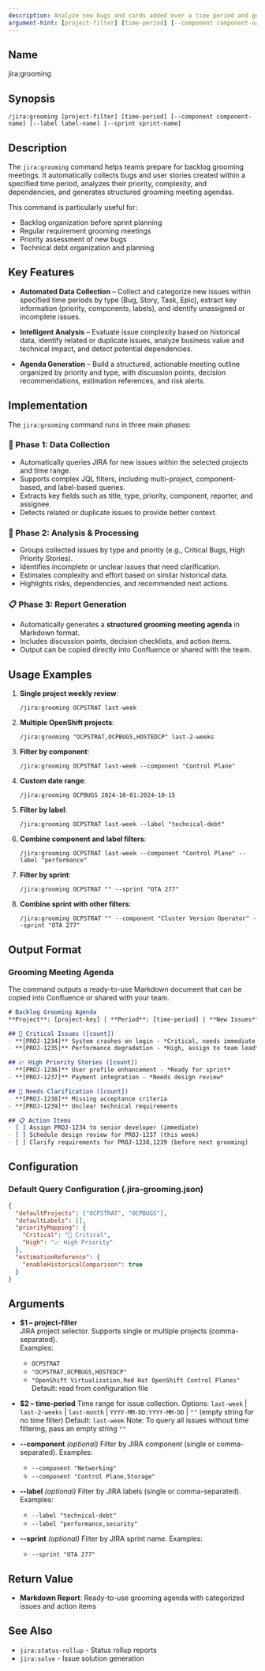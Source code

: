 ```yaml
---
description: Analyze new bugs and cards added over a time period and generate grooming meeting agenda
argument-hint: [project-filter] [time-period] [--component component-name] [--label label-name] [--sprint sprint-name]
---
```


## Name
jira:grooming

## Synopsis
```
/jira:grooming [project-filter] [time-period] [--component component-name] [--label label-name] [--sprint sprint-name]
```

## Description
The `jira:grooming` command helps teams prepare for backlog grooming meetings. It automatically collects bugs and user stories created within a specified time period, analyzes their priority, complexity, and dependencies, and generates structured grooming meeting agendas.

This command is particularly useful for:
- Backlog organization before sprint planning
- Regular requirement grooming meetings
- Priority assessment of new bugs
- Technical debt organization and planning

## Key Features

- **Automated Data Collection** – Collect and categorize new issues within specified time periods by type (Bug, Story, Task, Epic), extract key information (priority, components, labels), and identify unassigned or incomplete issues.

- **Intelligent Analysis** – Evaluate issue complexity based on historical data, identify related or duplicate issues, analyze business value and technical impact, and detect potential dependencies.

- **Agenda Generation** – Build a structured, actionable meeting outline organized by priority and type, with discussion points, decision recommendations, estimation references, and risk alerts.

## Implementation

The `jira:grooming` command runs in three main phases:

### 🧩 Phase 1: Data Collection
- Automatically queries JIRA for new issues within the selected projects and time range.
- Supports complex JQL filters, including multi-project, component-based, and label-based queries.
- Extracts key fields such as title, type, priority, component, reporter, and assignee.
- Detects related or duplicate issues to provide better context.

### 🧠 Phase 2: Analysis & Processing
- Groups collected issues by type and priority (e.g., Critical Bugs, High Priority Stories).
- Identifies incomplete or unclear issues that need clarification.
- Estimates complexity and effort based on similar historical data.
- Highlights risks, dependencies, and recommended next actions.

### 📋 Phase 3: Report Generation
- Automatically generates a **structured grooming meeting agenda** in Markdown format.
- Includes discussion points, decision checklists, and action items.
- Output can be copied directly into Confluence or shared with the team.

## Usage Examples

1. **Single project weekly review**:
   ```
   /jira:grooming OCPSTRAT last-week
   ```

2. **Multiple OpenShift projects**:
   ```
   /jira:grooming "OCPSTRAT,OCPBUGS,HOSTEDCP" last-2-weeks
   ```

3. **Filter by component**:
   ```
   /jira:grooming OCPSTRAT last-week --component "Control Plane"
   ```

4. **Custom date range**:
   ```
   /jira:grooming OCPBUGS 2024-10-01:2024-10-15
   ```

5. **Filter by label**:
   ```
   /jira:grooming OCPSTRAT last-week --label "technical-debt"
   ```

6. **Combine component and label filters**:
   ```
   /jira:grooming OCPSTRAT last-week --component "Control Plane" --label "performance"
   ```

7. **Filter by sprint**:
   ```
   /jira:grooming OCPSTRAT "" --sprint "OTA 277"
   ```

8. **Combine sprint with other filters**:
   ```
   /jira:grooming OCPSTRAT "" --component "Cluster Version Operator" --sprint "OTA 277"
   ```

## Output Format

### Grooming Meeting Agenda

The command outputs a ready-to-use Markdown document that can be copied into Confluence or shared with your team.

```markdown
# Backlog Grooming Agenda
**Project**: [project-key] | **Period**: [time-period] | **New Issues**: [count]

## 🚨 Critical Issues ([count])
- **[PROJ-1234]** System crashes on login - *Critical, needs immediate attention*
- **[PROJ-1235]** Performance degradation - *High, assign to team lead*

## 📈 High Priority Stories ([count])  
- **[PROJ-1236]** User profile enhancement - *Ready for sprint*
- **[PROJ-1237]** Payment integration - *Needs design review*

## 📝 Needs Clarification ([count])
- **[PROJ-1238]** Missing acceptance criteria
- **[PROJ-1239]** Unclear technical requirements

## 📋 Action Items
- [ ] Assign PROJ-1234 to senior developer (immediate)
- [ ] Schedule design review for PROJ-1237 (this week)
- [ ] Clarify requirements for PROJ-1238,1239 (before next grooming)
```

## Configuration

### Default Query Configuration (.jira-grooming.json)
```json
{
  "defaultProjects": ["OCPSTRAT", "OCPBUGS"],
  "defaultLabels": [],
  "priorityMapping": {
    "Critical": "🚨 Critical",
    "High": "📈 High Priority"
  },
  "estimationReference": {
    "enableHistoricalComparison": true
  }
}
```

## Arguments

- **$1 – project-filter**  
  JIRA project selector. Supports single or multiple projects (comma-separated).  
  Examples:
    - `OCPSTRAT`
    - `"OCPSTRAT,OCPBUGS,HOSTEDCP"`
    - `"OpenShift Virtualization,Red Hat OpenShift Control Planes"`  
      Default: read from configuration file

- **$2 – time-period**
  Time range for issue collection.
  Options: `last-week` | `last-2-weeks` | `last-month` | `YYYY-MM-DD:YYYY-MM-DD` | `""` (empty string for no time filter)
  Default: `last-week`
  Note: To query all issues without time filtering, pass an empty string `""`

- **--component** *(optional)*
  Filter by JIRA component (single or comma-separated).
  Examples:
    - `--component "Networking"`
    - `--component "Control Plane,Storage"`

- **--label** *(optional)*
  Filter by JIRA labels (single or comma-separated).
  Examples:
    - `--label "technical-debt"`
    - `--label "performance,security"`

- **--sprint** *(optional)*
  Filter by JIRA sprint name.
  Examples:
    - `--sprint "OTA 277"`

## Return Value
- **Markdown Report**: Ready-to-use grooming agenda with categorized issues and action items

## See Also
- `jira:status-rollup` - Status rollup reports
- `jira:solve` - Issue solution generation
